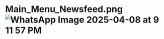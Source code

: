 # Main_Menu_Newsfeed.png ![WhatsApp Image 2025-04-08 at 9 11 57 PM](https://github.com/user-attachments/assets/460bbe0c-f345-4634-b93c-c68b21358ed8)
